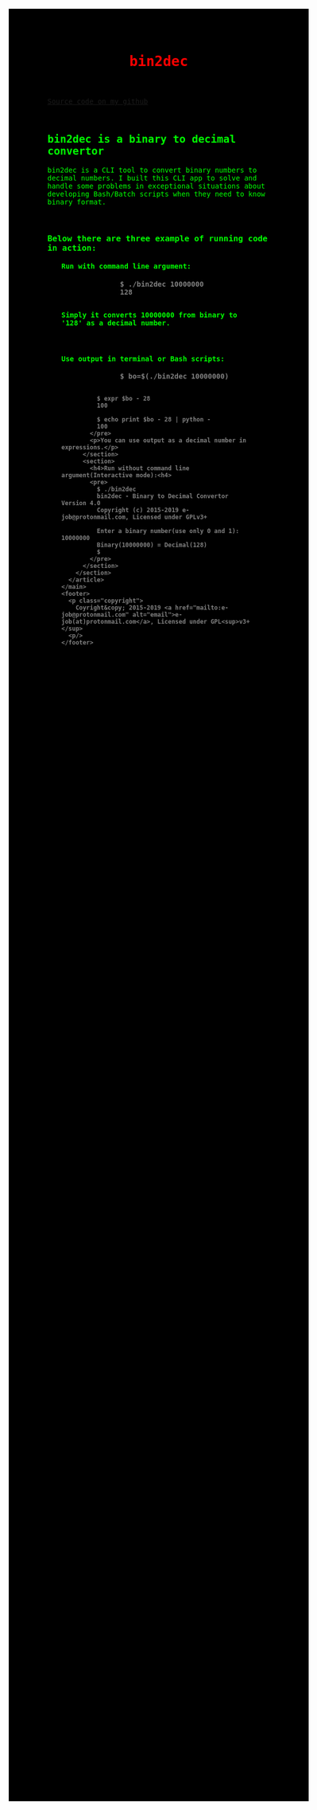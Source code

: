 <html>
  <head>
    <style>
      body {
        margin: 5vh 5vw;
        color: lime;
        font-family: monospace;
        background-color: black;
      }
      .copyright {
        color: yellow;
        text-align: center;
      }
      section {
        margin-bottom: 4em;
        margin-left: 2em;
        margin-right: 2em;
      }
      img {
        width: 100%;
      }
      h1 {
        color: red;
      }
      pre {
        color: gray;
      }
    </style>
  </head>
  <body>
    <header>
      <h1>bin2dec</h1>
    </header>
    <main>
      <article>
        <section>
          <p><a href="https://github.com/ArdeshirV/bin2dec/" target="_blank" alt="Download bin2dec source code">Source code on my github</a></p>
        </section>
        <section>
          <h2>bin2dec is a binary to decimal convertor</h2>
          <p>bin2dec is a CLI tool to convert binary numbers to decimal numbers. I built this CLI app to solve and handle some problems in exceptional situations about developing Bash/Batch scripts when they need to know binary format.</p>
        </section>
        <section>
          <h3>Below there are three example of running code in action:</h3>
          <section>
            <h4>Run with command line argument:<h4>
            <pre>
              $ ./bin2dec 10000000
              128
            </pre>
            <p>Simply it converts 10000000 from binary to '128' as a decimal number.</p>
          </section>
          <section>
            <h4>Use output in terminal or Bash scripts:<h4>
            <pre>
              $ bo=$(./bin2dec 10000000)

              $ expr $bo - 28
              100

              $ echo print $bo - 28 | python -
              100
            </pre>
            <p>You can use output as a decimal number in expressions.</p>
          </section>
          <section>
            <h4>Run without command line argument(Interactive mode):<h4>
            <pre>
              $ ./bin2dec
              bin2dec - Binary to Decimal Convertor Version 4.0
              Copyright (c) 2015-2019 e-job@protonmail.com, Licensed under GPLv3+

              Enter a binary number(use only 0 and 1): 10000000
              Binary(10000000) = Decimal(128)
              $ 
            </pre>
          </section>
        </section>
      </article>
    </main>
    <footer>
      <p class="copyright">
        Coyright&copy; 2015-2019 <a href="mailto:e-job@protonmail.com" alt="email">e-job(at)protonmail.com</a>, Licensed under GPL<sup>v3+</sup>
      <p/>
    </footer>
  </body>
</html>
